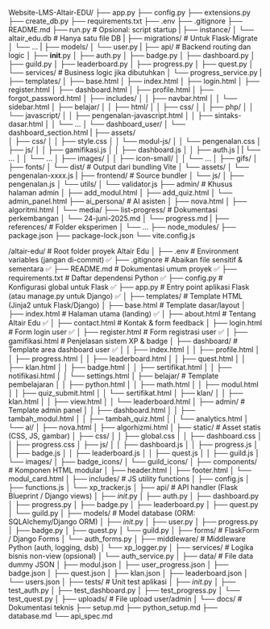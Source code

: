 <!-- STRUKTUR FOLDER V1 -->
Website-LMS-Altair-EDU/
├── app.py
├── config.py
├── extensions.py
├── create_db.py
├── requirements.txt
├── .env
├── .gitignore
├── README.md
├── run.py                    # Opsional: script startup
|
├── instance/
│   └── altair_edu.db        # Hanya satu file DB
|
├── migrations/              # Untuk Flask-Migrate
│   └── ...
|
├── models/
│   └── user.py
|
├── api/                     # Backend routing dan logic
│   ├── __init__.py
│   ├── auth.py
│   ├── badge.py
│   ├── dashboard.py
│   ├── guild.py
│   ├── leaderboard.py
│   ├── progress.py
│   ├── quest.py
│   └── services/            # Business logic jika dibutuhkan
│       └── progress_service.py
|
├── templates/
│   ├── base.html
│   ├── index.html
│   ├── login.html
│   ├── register.html
│   ├── dashboard.html
│   ├── profile.html
│   ├── forgot_password.html
│   ├── includes/
│   │   ├── navbar.html
│   │   └── sidebar.html
│   ├── belajar/
│   │   ├── html/
│   │   ├── css/
│   │   ├── php/
│   │   └── javascript/
│   │       ├── pengenalan-javascript.html
│   │       ├── sintaks-dasar.html
│   │       └── ...
│   └── dashboard_user/
│       └── dashboard_section.html
|
├── assets/                  
│   ├── css/
│   │   ├── style.css
│   │   └── modul-js/
│   │       └── pengenalan.css
│   ├── js/
│   │   ├── gamifikasi.js
│   │   ├── dashboard.js
│   │   ├── auth.js
|   |   └── ...
│   │   └── ...
│   ├── images/
│   │   ├── icon-small/
│   │   └── ...
│   ├── gifs/
│   ├── fonts/
│   └── dist/                # Output dari bundling Vite
│       └── assets/
│           └── pengenalan-xxxx.js
|
├── frontend/                # Source bundler
│   └── js/
│       ├── pengenalan.js
│       └── utils/
│           └── validator.js
├── admin/                   # Khusus halaman admin
│   ├── add_modul.html
│   ├── add_quiz.html
│   └── admin_panel.html
├── ai_persona/             # AI asisten
│   ├── nova.html
│   ├── algoritmi.html
│   └── media/
├── list-progress/          # Dokumentasi perkembangan
│   └── 24-juni-2025.md
│   └── progress.md
|
├── references/             # Folder eksperimen
│   └── ...
├── node_modules/
├── package.json
├── package-lock.json
└── vite.config.js


<!-- STRUKTUR FOLDER V2 -->
/altair-edu/                      # Root folder proyek Altair Edu
│
├── .env                          # Environment variables (jangan di-commit) ✅
├── .gitignore                    # Abaikan file sensitif & sementara ✅
├── README.md                     # Dokumentasi umum proyek ✅
├── requirements.txt              # Daftar dependensi Python ✅
├── config.py                     # Konfigurasi global untuk Flask ✅
├── app.py                        # Entry point aplikasi Flask (atau manage.py untuk Django) ✅
│
├── templates/                    # Template HTML (Jinja2 untuk Flask/Django)
│   ├── base.html                 # Template dasar/layout
│   ├── index.html                # Halaman utama (landing) ✅
│   ├── about.html                # Tentang Altair Edu ✅
│   ├── contact.html              # Kontak & form feedback
│   ├── login.html                # Form login user ✅
│   ├── register.html             # Form registrasi user ✅
│   ├── gamifikasi.html           # Penjelasan sistem XP & badge
│   ├── dashboard/                # Template area dashboard user ✅
│   │   ├── index.html
│   │   ├── profile.html
│   │   ├── progress.html 
│   │   ├── leaderboard.html
│   │   ├── quest.html
│   │   ├── klan.html
│   │   ├── badge.html
│   │   ├── sertifikat.html
│   │   ├── notifikasi.html
│   │   └── settings.html
│   ├── belajar/                 # Template pembelajaran
│   │   ├── python.html
│   │   ├── math.html
│   │   ├── modul.html
│   │   ├── quiz_submit.html
│   │   └── sertifikat.html
│   ├── klan/
│   │   ├── klan.html
│   │   ├── view.html
│   │   └── leaderboard.html
│   ├── admin/                   # Template admin panel
│   │   ├── dashboard.html
│   │   ├── tambah_modul.html
│   │   ├── tambah_quiz.html
│   │   └── analytics.html
│   └── ai/
│       ├── nova.html
│       ├── algorhizmi.html
│
├── static/                      # Asset statis (CSS, JS, gambar)
│   ├── css/
│   │   ├── global.css
│   │   ├── dashboard.css
│   │   ├── progress.css
│   ├── js/
│   │   ├── dashboard.js
│   │   ├── progress.js
│   │   ├── badge.js
│   │   ├── leaderboard.js
│   │   ├── quest.js
│   │   ├── guild.js
│   └── images/
│       ├── badge_icons/
│       └── guild_icons/
│
├── components/                  # Komponen HTML modular
│   ├── header.html
│   ├── footer.html
│   └── modul_card.html
│
├── includes/                    # JS utility functions
│   ├── config.js
│   ├── functions.js
│   └── xp_tracker.js
│
├── api/                         # API handler (Flask Blueprint / Django views)
│   ├── _init_.py
│   ├── auth.py
│   ├── dashboard.py
│   ├── progress.py
│   ├── badge.py
│   ├── leaderboard.py
│   ├── quest.py
│   └── guild.py
│
├── models/                      # Model database (ORM: SQLAlchemy/Django ORM)
│   ├── _init_.py
│   ├── user.py
│   ├── progress.py
│   ├── badge.py
│   ├── quest.py
│   └── guild.py
│
├── forms/                       # FlaskForm / Django Forms
│   └── auth_forms.py
│
├── middleware/                  # Middleware Python (auth, logging, dsb)
│   └── xp_logger.py
│
├── services/                    # Logika bisnis non-view (opsional)
│   └── auth_service.py
│
├── data/                        # File data dummy JSON
│   ├── modul.json
│   ├── user_progress.json
│   ├── badge.json
│   ├── quest.json
│   ├── klan.json
│   ├── leaderboard.json
│   └── users.json
│
├── tests/                       # Unit test aplikasi
│   ├── _init_.py
│   ├── test_auth.py
│   ├── test_dashboard.py
│   ├── test_progress.py
│   └── test_quest.py
│
├── uploads/                     # File upload user/admin
│
└── docs/                        # Dokumentasi teknis
    ├── setup.md
    ├── python_setup.md
    ├── database.md
    └── api_spec.md